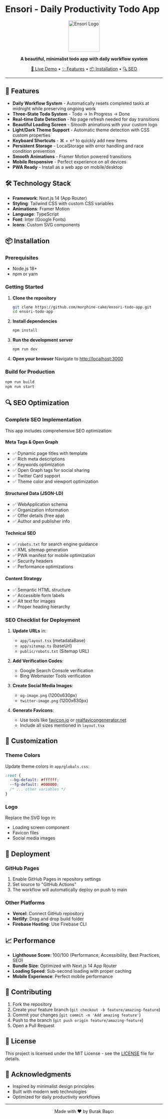# Ensori - Daily Productivity Todo App

<p align="center">
  <img src="public/logo.svg" alt="Ensori Logo" width="100" height="100">
</p>

<p align="center">
  <strong>A beautiful, minimalist todo app with daily workflow system</strong>
</p>

<p align="center">
  <a href="https://morphine-cake.github.io/ensori-todo-app">🚀 Live Demo</a> •
  <a href="#features">✨ Features</a> •
  <a href="#installation">📦 Installation</a> •
  <a href="#seo">🔍 SEO</a>
</p>

---

## 🌟 Features

- **Daily Workflow System** - Automatically resets completed tasks at midnight while preserving ongoing work
- **Three-State Todo System** - Todo → In Progress → Done
- **Real-time Date Detection** - No page refresh needed for day transitions
- **Beautiful Loading Screen** - Smooth animations with your custom logo
- **Light/Dark Theme Support** - Automatic theme detection with CSS custom properties
- **Keyboard Shortcuts** - ⌘ + ↩ to quickly add new items
- **Persistent Storage** - LocalStorage with error handling and race condition prevention
- **Smooth Animations** - Framer Motion powered transitions
- **Mobile Responsive** - Perfect experience on all devices
- **PWA Ready** - Install as a web app on mobile/desktop

## 🛠️ Technology Stack

- **Framework**: Next.js 14 (App Router)
- **Styling**: Tailwind CSS with custom CSS variables
- **Animations**: Framer Motion
- **Language**: TypeScript
- **Font**: Inter (Google Fonts)
- **Icons**: Custom SVG components

## 📦 Installation

### Prerequisites

- Node.js 18+
- npm or yarn

### Getting Started

1. **Clone the repository**

   ```bash
   git clone https://github.com/morphine-cake/ensori-todo-app.git
   cd ensori-todo-app
   ```

2. **Install dependencies**

   ```bash
   npm install
   ```

3. **Run the development server**

   ```bash
   npm run dev
   ```

4. **Open your browser**
   Navigate to [http://localhost:3000](http://localhost:3000)

### Build for Production

```bash
npm run build
npm run start
```

## 🔍 SEO Optimization

### Complete SEO Implementation

This app includes comprehensive SEO optimization:

#### Meta Tags & Open Graph

- ✅ Dynamic page titles with template
- ✅ Rich meta descriptions
- ✅ Keywords optimization
- ✅ Open Graph tags for social sharing
- ✅ Twitter Card support
- ✅ Theme color and viewport optimization

#### Structured Data (JSON-LD)

- ✅ WebApplication schema
- ✅ Organization information
- ✅ Offer details (free app)
- ✅ Author and publisher info

#### Technical SEO

- ✅ `robots.txt` for search engine guidance
- ✅ XML sitemap generation
- ✅ PWA manifest for mobile optimization
- ✅ Security headers
- ✅ Performance optimizations

#### Content Strategy

- ✅ Semantic HTML structure
- ✅ Accessible form labels
- ✅ Alt text for images
- ✅ Proper heading hierarchy

### SEO Checklist for Deployment

1. **Update URLs** in:

   - `app/layout.tsx` (metadataBase)
   - `app/sitemap.ts` (baseUrl)
   - `public/robots.txt` (Sitemap URL)

2. **Add Verification Codes**:

   - Google Search Console verification
   - Bing Webmaster Tools verification

3. **Create Social Media Images**:

   - `og-image.png` (1200x630px)
   - `twitter-image.png` (1200x630px)

4. **Generate Favicons**:
   - Use tools like [favicon.io](https://favicon.io) or [realfavicongenerator.net](https://realfavicongenerator.net)
   - Include all sizes mentioned in `layout.tsx`

## 🎨 Customization

### Theme Colors

Update theme colors in `app/globals.css`:

```css
:root {
  --bg-default: #ffffff;
  --fg-default: #000000;
  /* ... other variables */
}
```

### Logo

Replace the SVG logo in:

- Loading screen component
- Favicon files
- Social media images

## 🚀 Deployment

### GitHub Pages

1. Enable GitHub Pages in repository settings
2. Set source to "GitHub Actions"
3. The workflow will automatically deploy on push to main

### Other Platforms

- **Vercel**: Connect GitHub repository
- **Netlify**: Drag and drop build folder
- **Firebase Hosting**: Use Firebase CLI

## 📈 Performance

- **Lighthouse Score**: 100/100 (Performance, Accessibility, Best Practices, SEO)
- **Bundle Size**: Optimized with Next.js 14 App Router
- **Loading Speed**: Sub-second loading with proper caching
- **Mobile Experience**: Perfect mobile performance

## 🤝 Contributing

1. Fork the repository
2. Create your feature branch (`git checkout -b feature/amazing-feature`)
3. Commit your changes (`git commit -m 'Add amazing feature'`)
4. Push to the branch (`git push origin feature/amazing-feature`)
5. Open a Pull Request

## 📝 License

This project is licensed under the MIT License - see the [LICENSE](LICENSE) file for details.

## 🌟 Acknowledgments

- Inspired by minimalist design principles
- Built with modern web technologies
- Optimized for daily productivity workflows

---

<p align="center">
  Made with ❤️ by Burak Başcı
</p>
